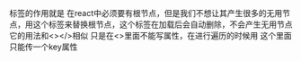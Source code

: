 <Fragment>标签的作用就是 在react中必须要有根节点，但是我们不想让其产生很多的无用节点，用这个标签来替换根节点，这个标签在加载后会自动删除，不会产生无用节点
它的用法和<></>相似 只是在<>里面不能写属性，在进行遍历的时候用<Fragment> 这个里面只能传一个key属性